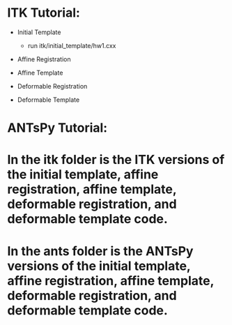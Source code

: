 # ITK Tutorial:
- Initial Template
  - run itk/initial_template/hw1.cxx

- Affine Registration
 

- Affine Template

- Deformable Registration

- Deformable Template


# ANTsPy Tutorial:




# In the itk folder is the ITK versions of the initial template, affine registration, affine template, deformable registration, and deformable template code.
# In the ants folder is the ANTsPy versions of the initial template, affine registration, affine template, deformable registration, and deformable template code.
